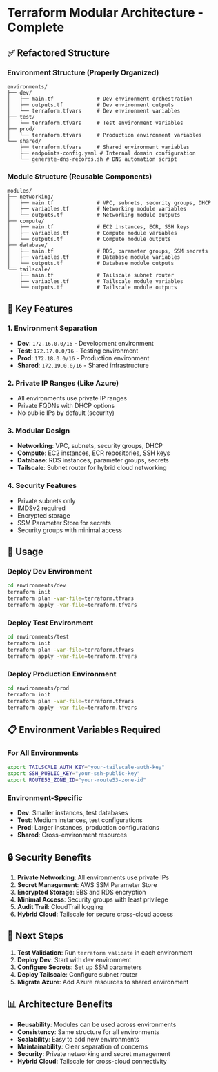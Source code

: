 # Terraform Modular Architecture - Complete

## ✅ Refactored Structure

### Environment Structure (Properly Organized)
```
environments/
├── dev/
│   ├── main.tf              # Dev environment orchestration
│   ├── outputs.tf           # Dev environment outputs
│   └── terraform.tfvars     # Dev environment variables
├── test/
│   └── terraform.tfvars     # Test environment variables
├── prod/
│   └── terraform.tfvars     # Production environment variables
└── shared/
    ├── terraform.tfvars     # Shared environment variables
    ├── endpoints-config.yaml # Internal domain configuration
    └── generate-dns-records.sh # DNS automation script
```

### Module Structure (Reusable Components)
```
modules/
├── networking/
│   ├── main.tf              # VPC, subnets, security groups, DHCP
│   ├── variables.tf         # Networking module variables
│   └── outputs.tf           # Networking module outputs
├── compute/
│   ├── main.tf              # EC2 instances, ECR, SSH keys
│   ├── variables.tf         # Compute module variables
│   └── outputs.tf           # Compute module outputs
├── database/
│   ├── main.tf              # RDS, parameter groups, SSM secrets
│   ├── variables.tf         # Database module variables
│   └── outputs.tf           # Database module outputs
└── tailscale/
    ├── main.tf              # Tailscale subnet router
    ├── variables.tf         # Tailscale module variables
    └── outputs.tf           # Tailscale module outputs
```

## 🔧 Key Features

### 1. Environment Separation
- **Dev**: `172.16.0.0/16` - Development environment
- **Test**: `172.17.0.0/16` - Testing environment  
- **Prod**: `172.18.0.0/16` - Production environment
- **Shared**: `172.19.0.0/16` - Shared infrastructure

### 2. Private IP Ranges (Like Azure)
- All environments use private IP ranges
- Private FQDNs with DHCP options
- No public IPs by default (security)

### 3. Modular Design
- **Networking**: VPC, subnets, security groups, DHCP
- **Compute**: EC2 instances, ECR repositories, SSH keys
- **Database**: RDS instances, parameter groups, secrets
- **Tailscale**: Subnet router for hybrid cloud networking

### 4. Security Features
- Private subnets only
- IMDSv2 required
- Encrypted storage
- SSM Parameter Store for secrets
- Security groups with minimal access

## 🚀 Usage

### Deploy Dev Environment
```bash
cd environments/dev
terraform init
terraform plan -var-file=terraform.tfvars
terraform apply -var-file=terraform.tfvars
```

### Deploy Test Environment
```bash
cd environments/test
terraform init
terraform plan -var-file=terraform.tfvars
terraform apply -var-file=terraform.tfvars
```

### Deploy Production Environment
```bash
cd environments/prod
terraform init
terraform plan -var-file=terraform.tfvars
terraform apply -var-file=terraform.tfvars
```

## 📋 Environment Variables Required

### For All Environments
```bash
export TAILSCALE_AUTH_KEY="your-tailscale-auth-key"
export SSH_PUBLIC_KEY="your-ssh-public-key"
export ROUTE53_ZONE_ID="your-route53-zone-id"
```

### Environment-Specific
- **Dev**: Smaller instances, test databases
- **Test**: Medium instances, test configurations
- **Prod**: Larger instances, production configurations
- **Shared**: Cross-environment resources

## 🔒 Security Benefits

1. **Private Networking**: All environments use private IPs
2. **Secret Management**: AWS SSM Parameter Store
3. **Encrypted Storage**: EBS and RDS encryption
4. **Minimal Access**: Security groups with least privilege
5. **Audit Trail**: CloudTrail logging
6. **Hybrid Cloud**: Tailscale for secure cross-cloud access

## 🎯 Next Steps

1. **Test Validation**: Run `terraform validate` in each environment
2. **Deploy Dev**: Start with dev environment
3. **Configure Secrets**: Set up SSM parameters
4. **Deploy Tailscale**: Configure subnet router
5. **Migrate Azure**: Add Azure resources to shared environment

## 📊 Architecture Benefits

- **Reusability**: Modules can be used across environments
- **Consistency**: Same structure for all environments
- **Scalability**: Easy to add new environments
- **Maintainability**: Clear separation of concerns
- **Security**: Private networking and secret management
- **Hybrid Cloud**: Tailscale for cross-cloud connectivity



